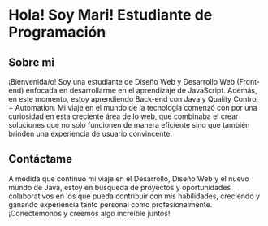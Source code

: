# Hola! Soy Mari! Estudiante de Programación

## Sobre mi 
¡Bienvenida/o! Soy una estudiante de Diseño Web y Desarrollo Web (Front-end) enfocada en desarrollarme en el aprendizaje de JavaScript. Además, en este momento, estoy aprendiendo Back-end con Java y Quality Control + Automation. Mi viaje en el mundo de la tecnología comenzó con por una curiosidad en esta creciente área de lo web, que combinaba el crear soluciones que no solo funcionen de manera eficiente sino que también brinden una experiencia de usuario convincente. 

## Contáctame
A medida que continúo mi viaje en el Desarrollo, Diseño Web y el nuevo mundo de Java, estoy en busqueda de proyectos y oportunidades colaborativos en los que pueda contribuir con mis habilidades, creciendo y ganando experiencia tanto personal como profesionalmente. ¡Conectémonos y creemos algo increíble juntos!